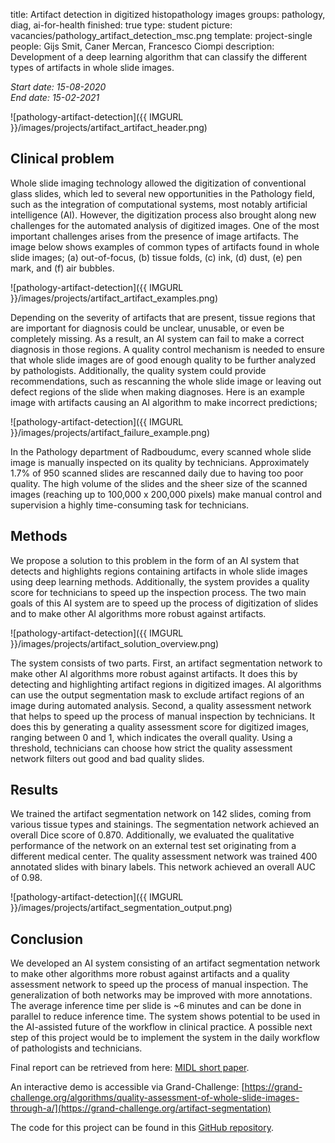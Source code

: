 title: Artifact detection in digitized histopathology images
groups: pathology, diag, ai-for-health
finished: true
type: student
picture: vacancies/pathology_artifact_detection_msc.png
template: project-single
people: Gijs Smit, Caner Mercan, Francesco Ciompi
description: Development of a deep learning algorithm that can classify the different types of artifacts in whole slide images.

*Start date: 15-08-2020* <br>
*End date: 15-02-2021*

![pathology-artifact-detection]({{ IMGURL }}/images/projects/artifact_artifact_header.png)

## Clinical problem
Whole slide imaging technology allowed the digitization of conventional glass slides, which led to several new opportunities in the Pathology field, such as the integration of computational systems, most notably artificial intelligence (AI). However, the digitization process also brought along new challenges for the automated analysis of digitized images. One of the most important challenges arises from the presence of image artifacts. The image below shows examples of common types of artifacts found in whole slide images; (a) out-of-focus, (b) tissue folds, (c) ink, (d) dust, (e) pen mark, and (f) air bubbles.

![pathology-artifact-detection]({{ IMGURL }}/images/projects/artifact_artifact_examples.png)

Depending on the severity of artifacts that are present, tissue regions that are important for diagnosis could be unclear, unusable, or even be completely missing. As a result, an AI system can fail to make a correct diagnosis in those regions. A quality control mechanism is needed to ensure that whole slide images are of good enough quality to be further analyzed by pathologists. Additionally, the quality system could provide recommendations, such as rescanning the whole slide image or leaving out defect regions of the slide when making diagnoses. Here is an example image with artifacts causing an AI algorithm to make incorrect predictions;

![pathology-artifact-detection]({{ IMGURL }}/images/projects/artifact_failure_example.png)

In the Pathology department of Radboudumc, every scanned whole slide image is manually inspected on its quality by technicians. Approximately 1.7% of 950 scanned slides are rescanned daily due to having too poor quality. The high volume of the slides and the sheer size of the scanned images (reaching up to 100,000 x 200,000 pixels) make manual control and supervision a highly time-consuming task for technicians. 

## Methods
We propose a solution to this problem in the form of an AI system that detects and highlights regions containing artifacts in whole slide images using deep learning methods. Additionally, the system provides a quality score for technicians to speed up the inspection process. The two main goals of this AI system are to speed up the process of digitization of slides and to make other AI algorithms more robust against artifacts.

![pathology-artifact-detection]({{ IMGURL }}/images/projects/artifact_solution_overview.png)

The system consists of two parts. First, an artifact segmentation network to make other AI algorithms more robust against artifacts. It does this by detecting and highlighting artifact regions in digitized images. AI algorithms can use the output segmentation mask to exclude artifact regions of an image during automated analysis. Second, a quality assessment network that helps to speed up the process of manual inspection by technicians. It does this by generating a quality assessment score for digitized images, ranging between 0 and 1, which indicates the overall quality. Using a threshold, technicians can choose how strict the quality assessment network filters out good and bad quality slides.

## Results
We trained the artifact segmentation network on 142 slides, coming from various tissue types and stainings. The segmentation network achieved an overall Dice score of 0.870. Additionally, we evaluated the qualitative performance of the network on an external test set originating from a different medical center. The quality assessment network was trained 400 annotated slides with binary labels. This network achieved an overall AUC of 0.98.

![pathology-artifact-detection]({{ IMGURL }}/images/projects/artifact_segmentation_output.png)

## Conclusion
We developed an AI system consisting of an artifact segmentation network to make other algorithms more robust against artifacts and a quality assessment network to speed up the process of manual inspection. The generalization of both networks may be improved with more annotations. The average inference time per slide is ~6 minutes and can be done in parallel to reduce inference time. The system shows potential to be used in the AI-assisted future of the workflow in clinical practice. A possible next step of this project would be to implement the system in the daily workflow of pathologists and technicians.

Final report can be retrieved from here: [MIDL short paper](https://openreview.net/pdf?id=7EZ4JOtlRl).

An interactive demo is accessible via Grand-Challenge:
[https://grand-challenge.org/algorithms/quality-assessment-of-whole-slide-images-through-a/](https://grand-challenge.org/artifact-segmentation)

The code for this project can be found in this [GitHub repository](https://github.com/DIAGNijmegen/pathology-artifact-detection).


